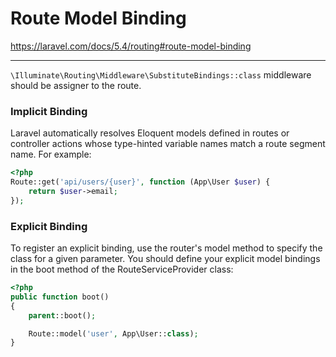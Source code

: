 # Route Model Binding

https://laravel.com/docs/5.4/routing#route-model-binding

-----------------

`\Illuminate\Routing\Middleware\SubstituteBindings::class` middleware should be assigner to the route.

### Implicit Binding

Laravel automatically resolves Eloquent models defined in routes or controller actions whose type-hinted variable names match a route segment name. For example:
```PHP
<?php
Route::get('api/users/{user}', function (App\User $user) {
    return $user->email;
});
```

### Explicit Binding

To register an explicit binding, use the router's model method to specify the class for a given parameter. You should define your explicit model bindings in the boot method of the  RouteServiceProvider class:

```PHP
<?php
public function boot()
{
    parent::boot();

    Route::model('user', App\User::class);
}
```